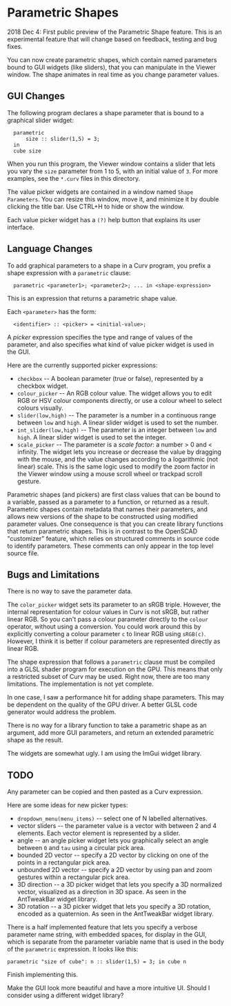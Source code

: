 # Parametric Shapes
2018 Dec 4: First public preview of the Parametric Shape feature.
This is an experimental feature that will change based on feedback,
testing and bug fixes.

You can now create parametric shapes, which contain named parameters bound
to GUI widgets (like sliders), that you can manipulate in the Viewer window.
The shape animates in real time as you change parameter values.

## GUI Changes
The following program declares a shape parameter that is 
bound to a graphical slider widget:
```
  parametric
      size :: slider(1,5) = 3;
  in
  cube size
```
When you run this program, the Viewer window contains a slider that lets
you vary the `size` parameter from 1 to 5, with an initial value of `3`.
For more examples, see the `*.curv` files in this directory.

The value picker widgets are contained in a window named `Shape Parameters`.
You can resize this window, move it, and minimize it by double clicking the
title bar. Use CTRL+H to hide or show the window.

Each value picker widget has a `(?)` help button that explains its user interface.

## Language Changes
To add graphical parameters to a shape in a Curv program,
you prefix a shape expression with a `parametric` clause:
```
  parametric <parameter1>; <parameter2>; ... in <shape-expression>
```
This is an expression that returns a parametric shape value.

Each `<parameter>` has the form:
```
  <identifier> :: <picker> = <initial-value>;
```
A *picker* expression specifies the type and range of values of the parameter,
and also specifies what kind of value picker widget is used in the GUI.

Here are the currently supported picker expressions:
* `checkbox` -- A boolean parameter (true or false), represented by
  a checkbox widget.
* `colour_picker` -- An RGB colour value. The widget allows you to edit RGB
  or HSV colour components directly, or use a colour wheel to select colours
  visually.
* `slider(low,high)` -- The parameter is a number in a continuous range
  between `low` and `high`. A linear slider widget is used to set the number.
* `int_slider(low,high)` -- The parameter is an integer between `low` and
  `high`. A linear slider widget is used to set the integer.
* `scale_picker` -- The parameter is a *scale factor*: a number \> 0 and \< infinity.
  The widget lets you increase or decrease the value by dragging with the mouse,
  and the value changes according to a logarithmic (not linear) scale.
  This is the same logic used to modify the zoom factor in the Viewer window
  using a mouse scroll wheel or trackpad scroll gesture.

Parametric shapes (and pickers) are first class values that can be bound to a
variable, passed as a parameter to a function, or returned as a result.
Parametric shapes contain metadata that names their parameters, and allows
new versions of the shape to be constructed using modified parameter values.
One consequence is that you can create library functions that return
parametric shapes. This is in contrast to the OpenSCAD "customizer" feature,
which relies on structured comments in source code to identify parameters.
These comments can only appear in the top level source file.

## Bugs and Limitations
There is no way to save the parameter data.

The `color_picker` widget sets its parameter to an sRGB triple.
However, the internal representation for colour values in Curv is not
sRGB, but rather linear RGB. So you can't pass a colour parameter directly
to the `colour` operator, without using a conversion.
You could work around this by explicitly
converting a colour parameter `c` to linear RGB using `sRGB(c)`.
However, I think it is better if colour parameters are represented
directly as linear RGB.

The shape expression that follows a `parametric` clause must be compiled into
a GLSL shader program for execution on the GPU. This means that only a restricted
subset of Curv may be used. Right now, there are too many limitations. The
implementation is not yet complete.

In one case, I saw a performance hit for adding shape parameters. This may be
dependent on the quality of the GPU driver. A better GLSL code generator
would address the problem.

There is no way for a library function to take a parametric shape as an argument,
add more GUI parameters, and return an extended parametric shape as the result.

The widgets are somewhat ugly. I am using the ImGui widget library.

## TODO
Any parameter can be copied and then pasted as a Curv expression.

Here are some ideas for new picker types:
* `dropdown_menu(menu_items)` -- select one of N labelled alternatives.
* vector sliders -- the parameter value is a vector with between 2 and 4 elements.
  Each vector element is represented by a slider.
* angle -- an angle picker widget lets you graphically select an angle between `0`
  and `tau` using a circular pick area.
* bounded 2D vector -- specify a 2D vector by clicking on one of the points
  in a rectangular pick area.
* unbounded 2D vector -- specify a 2D vector by using pan and zoom gestures
  within a rectangular pick area.
* 3D direction -- a 3D picker widget that lets you specify a 3D normalized vector,
  visualized as a direction in 3D space. As seen in the AntTweakBar widget library.
* 3D rotation -- a 3D picker widget that lets you specify a 3D rotation,
  encoded as a quaternion. As seen in the AntTweakBar widget library.

There is a half implemented feature that lets you specify a verbose parameter name
string, with embedded spaces, for display in the GUI, which is separate from
the parameter variable name that is used in the body of the `parametric` expression.
It looks like this:
```
parametric "size of cube": n :: slider(1,5) = 3; in cube n
```
Finish implementing this.

Make the GUI look more beautiful and have a more intuitive UI.
Should I consider using a different widget library?

